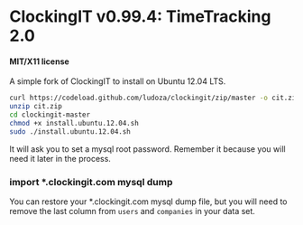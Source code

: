 ClockingIT v0.99.4: TimeTracking 2.0
====================================
#### MIT/X11 license

A simple fork of ClockingIT to install on Ubuntu 12.04 LTS.

```sh
curl https://codeload.github.com/ludoza/clockingit/zip/master -o cit.zip
unzip cit.zip
cd clockingit-master
chmod +x install.ubuntu.12.04.sh
sudo ./install.ubuntu.12.04.sh
```

It will ask you to set a mysql root password. Remember it because you will need it later in the process.

### import *.clockingit.com mysql dump

You can restore your *.clockingit.com mysql dump file, but you will need to remove the last column from `users` and `companies` in your data set.
